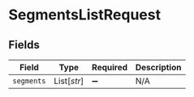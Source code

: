 # SegmentsListRequest


## Fields

| Field              | Type               | Required           | Description        |
| ------------------ | ------------------ | ------------------ | ------------------ |
| `segments`         | List[*str*]        | :heavy_minus_sign: | N/A                |